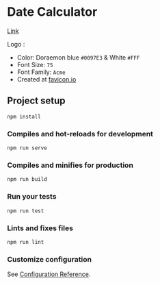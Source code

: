 # Date Calculator

[Link](https://christhofernatalius.github.io/date-calculator/)

Logo :

- Color: Doraemon blue `#0097E3` & White `#FFF`
- Font Size: `75`
- Font Family: `Acme`
- Created at [favicon.io](https://favicon.io)

## Project setup

```
npm install
```

### Compiles and hot-reloads for development

```
npm run serve
```

### Compiles and minifies for production

```
npm run build
```

### Run your tests

```
npm run test
```

### Lints and fixes files

```
npm run lint
```

### Customize configuration

See [Configuration Reference](https://cli.vuejs.org/config/).
